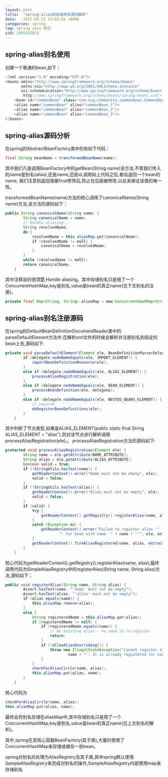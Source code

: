 ```yaml
---
layout: post
title:  "spring-alias别名使用及源码解析"
date:   2017-05-23 23:03:01 +0800
categories: spring
tag: spring java 原创
sid: 1495553913
---
```


##  spring-alias别名使用

创建一个普通的bean,如下：
~~~java
<?xml version="1.0" encoding="UTF-8"?>
<beans xmlns="http://www.springframework.org/schema/beans"
       xmlns:xsi="http://www.w3.org/2001/XMLSchema-instance"
       xsi:schemaLocation="http://www.springframework.org/schema/beans
        http://www.springframework.org/schema/beans/spring-beans.xsd">
    <bean id="commonBean" class="com.vcg.community.commonbean.CommonBean"/>
    <alias name="commonBean" alias="commonBean_1"/>
    <alias name="commonBean" alias="commonBean_2"/>
    <alias name="commonBean" alias="commonBean_3"/>
</beans>
~~~

##  spring-alias源码分析

在spring的AbstractBeanFactory类中的有如下代码：
~~~java
final String beanName = transformedBeanName(name);
~~~
其中我们凡是调用BeanFactory中的getBean(String name)该方法,不管我们传入的name是别名(alias),还是name,还是id,调用如上代码之后,都会返回一个bean的name,
我们注意到返回值被final修饰后,防止在后面被修改,以此来保证该值的唯一性。

transformedBeanName(name)方法的核心调用了canonicalName(String name)方法,该方法的源码如下：
~~~java
public String canonicalName(String name) {
		String canonicalName = name;
		// Handle aliasing...
		String resolvedName;
		do {
			resolvedName = this.aliasMap.get(canonicalName);
			if (resolvedName != null) {
				canonicalName = resolvedName;
			}
		}
		while (resolvedName != null);
		return canonicalName;
	}
~~~
其中注释说的很清楚,Handle aliasing。其中存储别名只是用了一个ConcurrentHashMap,key是别名,value是bean的真正name(见下文别名的注册)。
~~~java
private final Map<String, String> aliasMap = new ConcurrentHashMap<String, String>(16);
~~~

##  spring-alias别名注册源码

在spring的DefaultBeanDefinitionDocumentReader类中的parseDefaultElement方法中,在解析xml文件的时候会解析并注册别名到指定的bean上去,源码如下:
~~~java
private void parseDefaultElement(Element ele, BeanDefinitionParserDelegate delegate) {
		if (delegate.nodeNameEquals(ele, IMPORT_ELEMENT)) {
			importBeanDefinitionResource(ele);
		}
		else if (delegate.nodeNameEquals(ele, ALIAS_ELEMENT)) {
			processAliasRegistration(ele);
		}
		else if (delegate.nodeNameEquals(ele, BEAN_ELEMENT)) {
			processBeanDefinition(ele, delegate);
		}
		else if (delegate.nodeNameEquals(ele, NESTED_BEANS_ELEMENT)) {
			// recurse
			doRegisterBeanDefinitions(ele);
		}
	}
~~~
其中判断了节点类型,如果是ALIAS_ELEMENT(public static final String ALIAS_ELEMENT = "alias"),则对该节点进行解析调用processAliasRegistration(ele);。
processAliasRegistration方法的源码如下:
~~~java
protected void processAliasRegistration(Element ele) {
		String name = ele.getAttribute(NAME_ATTRIBUTE);
		String alias = ele.getAttribute(ALIAS_ATTRIBUTE);
		boolean valid = true;
		if (!StringUtils.hasText(name)) {
			getReaderContext().error("Name must not be empty", ele);
			valid = false;
		}
		if (!StringUtils.hasText(alias)) {
			getReaderContext().error("Alias must not be empty", ele);
			valid = false;
		}
		if (valid) {
			try {
				getReaderContext().getRegistry().registerAlias(name, alias);
			}
			catch (Exception ex) {
				getReaderContext().error("Failed to register alias '" + alias +
						"' for bean with name '" + name + "'", ele, ex);
			}
			getReaderContext().fireAliasRegistered(name, alias, extractSource(ele));
		}
	}
~~~
核心代码为getReaderContext().getRegistry().registerAlias(name, alias);最终调用代码为SimpleAliasRegistry中的registerAlias(String name, String alias)方法,源码如下：
~~~java
public void registerAlias(String name, String alias) {
		Assert.hasText(name, "'name' must not be empty");
		Assert.hasText(alias, "'alias' must not be empty");
		if (alias.equals(name)) {
			this.aliasMap.remove(alias);
		}
		else {
			String registeredName = this.aliasMap.get(alias);
			if (registeredName != null) {
				if (registeredName.equals(name)) {
					// An existing alias - no need to re-register
					return;
				}
				if (!allowAliasOverriding()) {
					throw new IllegalStateException("Cannot register alias '" + alias + "' for name '" +
							name + "': It is already registered for name '" + registeredName + "'.");
				}
			}
			checkForAliasCircle(name, alias);
			this.aliasMap.put(alias, name);
		}
	}
~~~
核心代码为
~~~java
checkForAliasCircle(name, alias);
this.aliasMap.put(alias, name);
~~~
最终会将别名存储在aliasMap中,其中存储别名只是用了一个ConcurrentHashMap,key是别名,value是bean的真正name(见上文别名的解析)。

其中,spring在其核心容器BeanFactory(其子类),大量的使用了ConcurrentHashMap来存储或缓存一些bean。

spring对别名的处理为AliasRegistry及其子类,其中spring默认使用SampleAliasRegistry来完成对别名的操作,SampleAliasRegistry内部使用map来存储别名

